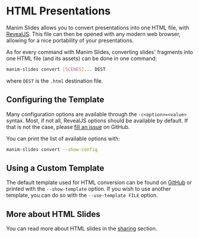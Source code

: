 # HTML Presentations

Manim Slides allows you to convert presentations into one HTML file, with
[RevealJS](https://revealjs.com/). This file can then be opened with any modern
web browser, allowing for a nice portability of your presentations.

As for every command with Manim Slides, converting slides' fragments into one
HTML file (and its assets) can be done in one command:

```bash
manim-slides convert [SCENES]... DEST
```

where `DEST` is the `.html` destination file.

## Configuring the Template

Many configuration options are available through the `-c<option>=<value>` syntax.
Most, if not all, RevealJS options should be available by default. If that is
not the case, please
[fill an issue](https://github.com/jeertmans/manim-slides/issues/new/choose)
on GitHub.

You can print the list of available options with:

```bash
manim-slides convert --show-config
```

## Using a Custom Template

The default template used for HTML conversion can be found on
[GitHub](https://github.com/jeertmans/manim-slides/blob/main/manim_slides/data/revealjs_template.html)
or printed with the `--show-template` option.
If you wish to use another template, you can do so with the
`--use-template FILE` option.

## More about HTML Slides

You can read more about HTML slides in the [sharing](./sharing) section.
